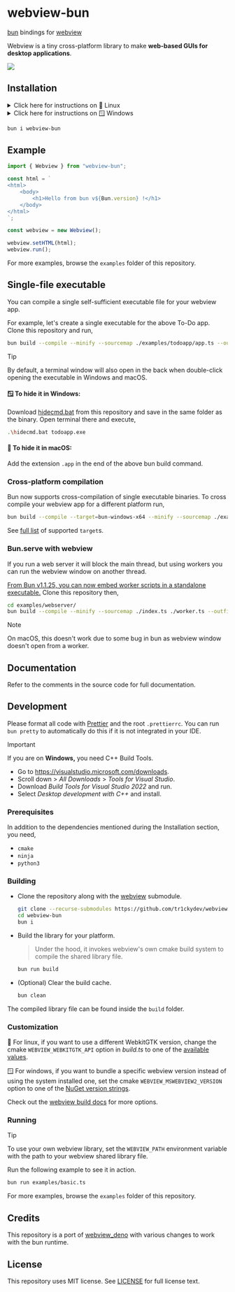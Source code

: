# webview-bun

[bun](https://bun.sh/) bindings for [webview](https://github.com/webview/webview/)

Webview is a tiny cross-platform library to make **web-based GUIs for desktop applications**.

![](banner.png)

## Installation

<details>
  <summary>Click here for instructions on 🐧 Linux</summary>
  The compiled linux library in this package requires GTK 4 and WebkitGTK 6.

> To use a different version, see Development section below.

- Debian-based systems: `apt install libgtk-4-1 libwebkitgtk-6.0-4 libwebkitgtk-6.0-dev`
- Arch-based systems: `yay -S gtk4 webkitgtk-6.0`
- Fedora-based systems: `dnf install gtk4 webkitgtk6.0`

</details>

<details>
  <summary>Click here for instructions on 🪟 Windows</summary>
  The compiled windows library in this package does not bundle any webview version with itself but rather uses the system installed one.

> To bundle a specific version, see Development section below.

The <a href="https://developer.microsoft.com/en-us/microsoft-edge/webview2/">Microsoft Edge WebView2</a> runtime is required to be installed on the system for any version of Windows before Windows 11.
To manually update or install the latest version, follow the steps <a href="https://github.com/MicrosoftEdge/WebView2Feedback/issues/3371#issuecomment-1500917825">here</a>.

</details>

```bash
bun i webview-bun
```

## Example

```typescript
import { Webview } from "webview-bun";

const html = `
<html>
    <body>
        <h1>Hello from bun v${Bun.version} !</h1>
    </body>
</html>
`;

const webview = new Webview();

webview.setHTML(html);
webview.run();
```

For more examples, browse the `examples` folder of this repository.

## Single-file executable

You can compile a single self-sufficient executable file for your webview app.

For example, let's create a single executable for the above To-Do app. Clone this repository and run,

```bash
bun build --compile --minify --sourcemap ./examples/todoapp/app.ts --outfile todoapp
```

> [!TIP]  
> By default, a terminal window will also open in the back when double-click opening the executable in Windows and macOS.
>
> #### 🪟 To hide it in Windows:
>
> Download [hidecmd.bat](https://github.com/tr1ckydev/webview-bun/blob/main/scripts/hidecmd.bat) from this repository and save in the same folder as the binary. Open terminal there and execute,
>
> ```bash
> .\hidecmd.bat todoapp.exe
> ```
>
> #### 🍎 To hide it in macOS:
>
> Add the extension `.app` in the end of the above bun build command.

### Cross-platform compilation

Bun now supports cross-compilation of single executable binaries. To cross compile your webview app for a different platform run,

```bash
bun build --compile --target=bun-windows-x64 --minify --sourcemap ./examples/todoapp/app.ts --outfile todoapp
```

See [full list](https://github.com/oven-sh/bun/blob/main/docs/bundler/executables.md#supported-targets) of supported `target`s.

### Bun.serve with webview

If you run a web server it will block the main thread, but using workers you can run the webview window on another thread.

[From Bun v1.1.25, you can now embed worker scripts in a standalone executable.](https://bun.sh/blog/bun-v1.1.25#worker-in-standalone-executables) Clone this repository then,

```bash
cd examples/webserver/
bun build --compile --minify --sourcemap ./index.ts ./worker.ts --outfile webserver
```

> [!NOTE]
>
> On macOS, this doesn't work due to some bug in bun as webview window doesn't open from a worker.

## Documentation

Refer to the comments in the source code for full documentation.

## Development

Please format all code with [Prettier](https://prettier.io/) and the root `.prettierrc`. You can run `bun pretty` to automatically do this if it is not integrated in your IDE.

> [!IMPORTANT]  
> If you are on **Windows,** you need C++ Build Tools.
>
> - Go to https://visualstudio.microsoft.com/downloads.
> - Scroll down > _All Downloads_ > _Tools for Visual Studio_.
> - Download _Build Tools for Visual Studio 2022_ and run.
> - Select _Desktop development with C++_ and install.

### Prerequisites

In addition to the dependencies mentioned during the Installation section, you need,

- `cmake`
- `ninja`
- `python3`

### Building

- Clone the repository along with the [webview](https://github.com/webview/webview) submodule.

  ```bash
  git clone --recurse-submodules https://github.com/tr1ckydev/webview-bun
  cd webview-bun
  bun i
  ```

- Build the library for your platform.

  > Under the hood, it invokes webview's own cmake build system to compile the shared library file.

  ```bash
  bun run build
  ```

- (Optional) Clear the build cache.

  ```bash
  bun clean
  ```

The compiled library file can be found inside the `build` folder.

### Customization

🐧 For linux, if you want to use a different WebkitGTK version, change the cmake `WEBVIEW_WEBKITGTK_API` option in _build.ts_ to one of the [available values](https://github.com/webview/webview?tab=readme-ov-file#linux-specific-options).

🪟 For windows, if you want to bundle a specific webview version instead of using the system installed one, set the cmake `WEBVIEW_MSWEBVIEW2_VERSION` option to one of the [NuGet version strings](https://www.nuget.org/packages/Microsoft.Web.WebView2/#versions-body-tab).

Check out the [webview build docs](https://github.com/webview/webview?tab=readme-ov-file#customization) for more options.

### Running

> [!TIP]
> To use your own webview library, set the `WEBVIEW_PATH` environment variable with the path to your webview shared library file.

Run the following example to see it in action.

```bash
bun run examples/basic.ts
```

For more examples, browse the `examples` folder of this repository.

## Credits

This repository is a port of [webview_deno](https://github.com/webview/webview_deno) with various changes to work with the bun runtime.

## License

This repository uses MIT license. See [LICENSE](https://github.com/tr1ckydev/webview-bun/blob/main/LICENSE) for full license text.
